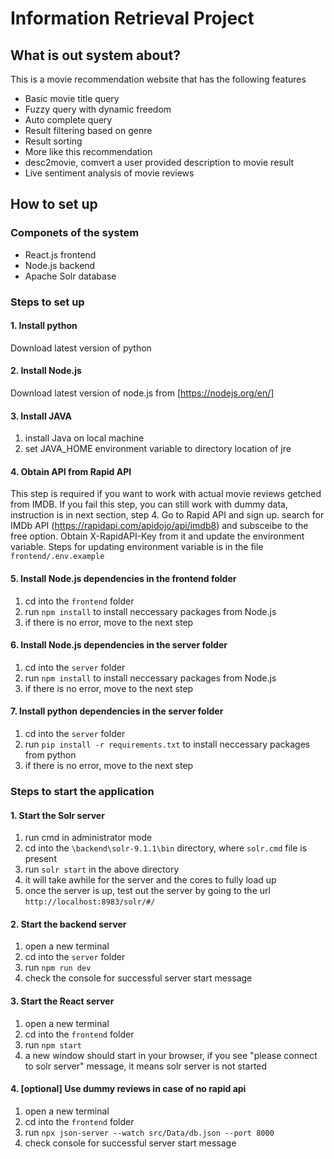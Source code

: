 # Information Retrieval Project
## What is out system about?
This is a movie recommendation website that has the following features
- Basic movie title query
- Fuzzy query with dynamic freedom
- Auto complete query
- Result filtering based on genre
- Result sorting
- More like this recommendation
- desc2movie, comvert a user provided description to movie result
- Live sentiment analysis of movie reviews

## How to set up

### Componets of the system
- React.js frontend
- Node.js backend 
- Apache Solr database

### Steps to set up

#### 1. Install python
Download latest version of python

#### 2. Install Node.js
Download latest version of node.js from [https://nodejs.org/en/]

#### 3. Install JAVA
1. install Java on local machine
2. set JAVA_HOME environment variable to directory location of jre

#### 4. Obtain API from Rapid API
This step is required if you want to work with actual movie reviews getched from IMDB. If you fail this step, you can still work with dummy data, instruction is in next section, step 4. Go to Rapid API and sign up. search for IMDb API (https://rapidapi.com/apidojo/api/imdb8) and subsceibe to the free option. Obtain X-RapidAPI-Key from it and update the environment variable. Steps for updating environment variable is in the file `frontend/.env.example`

#### 5. Install Node.js dependencies in the frontend folder
1. cd into the `frontend` folder
2. run `npm install` to install neccessary packages from Node.js
3. if there is no error, move to the next step

#### 6. Install Node.js dependencies in the server folder
1. cd into the `server` folder
2. run `npm install` to install neccessary packages from Node.js
3. if there is no error, move to the next step

#### 7. Install python dependencies in the server folder
1. cd into the `server` folder
2. run `pip install -r requirements.txt` to install neccessary packages from python
3. if there is no error, move to the next step

### Steps to start the application

#### 1. Start the Solr server
1. run cmd in administrator mode
2. cd into the `\backend\solr-9.1.1\bin` directory, where `solr.cmd` file is present
3. run `solr start` in the above directory
4. it will take awhile for the server and the cores to fully load up
5. once the server is up, test out the server by going to the url `http://localhost:8983/solr/#/`

#### 2. Start the backend server
1. open a new terminal
2. cd into the `server` folder
3. run `npm run dev`
4. check the console for successful server start message

#### 3. Start the React server
1. open a new terminal
2. cd into the `frontend` folder
3. run `npm start`
4. a new window should start in your browser, if you see "please connect to solr server" message, it means solr server is not started 

#### 4. [optional] Use dummy reviews in case of no rapid api
1. open a new terminal
2. cd into the `frontend` folder
3. run `npx json-server --watch src/Data/db.json --port 8000`
4. check console for successful server start message
